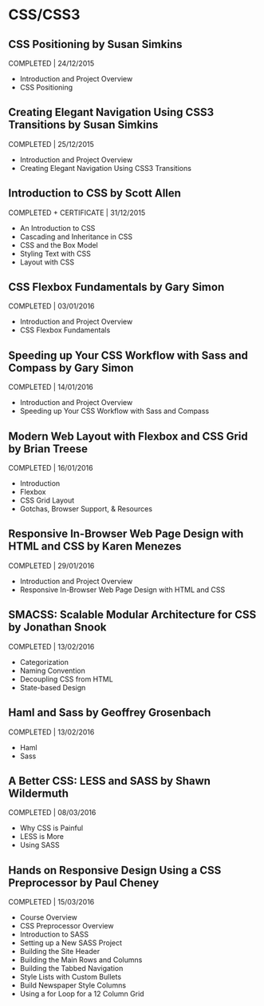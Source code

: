# CSS/CSS3

## CSS Positioning by Susan Simkins
COMPLETED | 24/12/2015

- Introduction and Project Overview
- CSS Positioning

## Creating Elegant Navigation Using CSS3 Transitions by Susan Simkins
COMPLETED | 25/12/2015

- Introduction and Project Overview
- Creating Elegant Navigation Using CSS3 Transitions

## Introduction to CSS by Scott Allen
COMPLETED + CERTIFICATE | 31/12/2015

- An Introduction to CSS
- Cascading and Inheritance in CSS
- CSS and the Box Model
- Styling Text with CSS
- Layout with CSS

## CSS Flexbox Fundamentals by Gary Simon
COMPLETED | 03/01/2016

- Introduction and Project Overview
- CSS Flexbox Fundamentals

## Speeding up Your CSS Workflow with Sass and Compass by Gary Simon
COMPLETED | 14/01/2016

- Introduction and Project Overview
- Speeding up Your CSS Workflow with Sass and Compass

## Modern Web Layout with Flexbox and CSS Grid by Brian Treese
COMPLETED | 16/01/2016

- Introduction
- Flexbox
- CSS Grid Layout
- Gotchas, Browser Support, & Resources

## Responsive In-Browser Web Page Design with HTML and CSS by Karen Menezes
COMPLETED | 29/01/2016

- Introduction and Project Overview
- Responsive In-Browser Web Page Design with HTML and CSS

## SMACSS: Scalable Modular Architecture for CSS by Jonathan Snook
COMPLETED | 13/02/2016

- Categorization
- Naming Convention
- Decoupling CSS from HTML
- State-based Design

## Haml and Sass by Geoffrey Grosenbach
COMPLETED | 13/02/2016

- Haml
- Sass

## A Better CSS: LESS and SASS by Shawn Wildermuth
COMPLETED | 08/03/2016

- Why CSS is Painful
- LESS is More
- Using SASS

## Hands on Responsive Design Using a CSS Preprocessor by Paul Cheney
COMPLETED | 15/03/2016

- Course Overview
- CSS Preprocessor Overview
- Introduction to SASS
- Setting up a New SASS Project
- Building the Site Header
- Building the Main Rows and Columns
- Building the Tabbed Navigation
- Style Lists with Custom Bullets
- Build Newspaper Style Columns
- Using a for Loop for a 12 Column Grid
